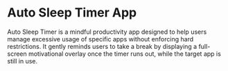 ﻿# Auto Sleep Timer App
Auto Sleep Timer is a mindful productivity app designed to help users manage excessive usage of specific apps without enforcing hard restrictions. It gently reminds users to take a break by displaying a full-screen motivational overlay once the timer runs out, while the target app is still in use.
